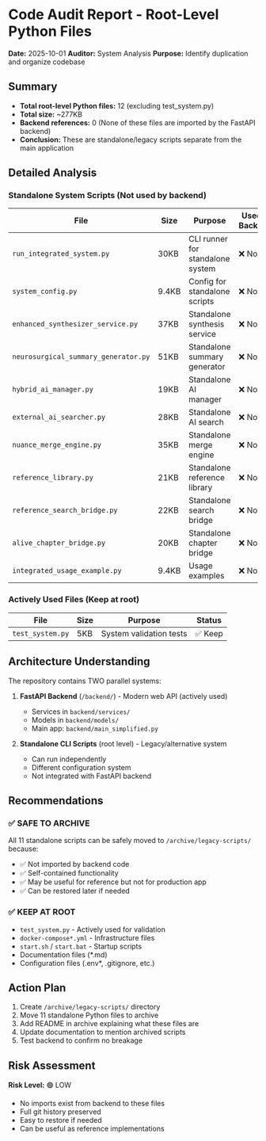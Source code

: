 # Code Audit Report - Root-Level Python Files

**Date:** 2025-10-01
**Auditor:** System Analysis
**Purpose:** Identify duplication and organize codebase

## Summary

- **Total root-level Python files:** 12 (excluding test_system.py)
- **Total size:** ~277KB
- **Backend references:** 0 (None of these files are imported by the FastAPI backend)
- **Conclusion:** These are standalone/legacy scripts separate from the main application

## Detailed Analysis

### Standalone System Scripts (Not used by backend)

| File | Size | Purpose | Used By Backend? |
|------|------|---------|------------------|
| `run_integrated_system.py` | 30KB | CLI runner for standalone system | ❌ No |
| `system_config.py` | 9.4KB | Config for standalone scripts | ❌ No |
| `enhanced_synthesizer_service.py` | 37KB | Standalone synthesis service | ❌ No |
| `neurosurgical_summary_generator.py` | 51KB | Standalone summary generator | ❌ No |
| `hybrid_ai_manager.py` | 19KB | Standalone AI manager | ❌ No |
| `external_ai_searcher.py` | 28KB | Standalone AI search | ❌ No |
| `nuance_merge_engine.py` | 35KB | Standalone merge engine | ❌ No |
| `reference_library.py` | 21KB | Standalone reference library | ❌ No |
| `reference_search_bridge.py` | 22KB | Standalone search bridge | ❌ No |
| `alive_chapter_bridge.py` | 20KB | Standalone chapter bridge | ❌ No |
| `integrated_usage_example.py` | 9.4KB | Usage examples | ❌ No |

### Actively Used Files (Keep at root)

| File | Size | Purpose | Status |
|------|------|---------|--------|
| `test_system.py` | 5KB | System validation tests | ✅ Keep |

## Architecture Understanding

The repository contains TWO parallel systems:

1. **FastAPI Backend** (`/backend/`) - Modern web API (actively used)
   - Services in `backend/services/`
   - Models in `backend/models/`
   - Main app: `backend/main_simplified.py`

2. **Standalone CLI Scripts** (root level) - Legacy/alternative system
   - Can run independently
   - Different configuration system
   - Not integrated with FastAPI backend

## Recommendations

### ✅ SAFE TO ARCHIVE
All 11 standalone scripts can be safely moved to `/archive/legacy-scripts/` because:
- ✅ Not imported by backend code
- ✅ Self-contained functionality
- ✅ May be useful for reference but not for production app
- ✅ Can be restored later if needed

### ✅ KEEP AT ROOT
- `test_system.py` - Actively used for validation
- `docker-compose*.yml` - Infrastructure files
- `start.sh` / `start.bat` - Startup scripts
- Documentation files (*.md)
- Configuration files (.env*, .gitignore, etc.)

## Action Plan

1. Create `/archive/legacy-scripts/` directory
2. Move 11 standalone Python files to archive
3. Add README in archive explaining what these files are
4. Update documentation to mention archived scripts
5. Test backend to confirm no breakage

## Risk Assessment

**Risk Level:** 🟢 LOW
- No imports exist from backend to these files
- Full git history preserved
- Easy to restore if needed
- Can be useful as reference implementations
